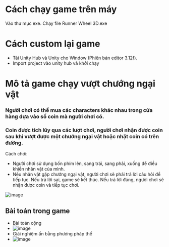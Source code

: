 # Cách chạy game trên máy
Vào thư mục exe. Chạy file Runner Wheel 3D.exe

# Cách custom lại game
+ Tải Unity Hub và Unity cho Window (Phiên bản editor 3.12f).
+ Import project vào unity hub và khởi chạy
# Mô tả game chạy vượt chướng ngại vật
### Người chơi có thể mua các characters khác nhau trong cửa hàng dựa vào số coin mà người chơi có.
### Coin được tích lũy qua các lượt chơi, người chơi nhận được coin sau khi vượt được một chướng ngại vật hoặc nhặt coin có trên đường.

Cách chơi:
+ Người chơi sử dụng bốn phím lên, sang trái, sang phải, xuống để điều khiển nhân vật của mình.
+ Nếu nhân vật gặp chướng ngại vật, người chơi sẽ phải trả lời câu hỏi để tiếp tục. Nếu trả lời sai, game sẽ kết thúc. Nếu trả lời đúng, người chơi sẽ nhận được coin và tiếp tục chơi.

![image](https://user-images.githubusercontent.com/62707901/148622334-ad7187bc-42f2-4e49-a3fc-776cfb1073b5.png)


## Bài toán trong game
+ Bài toán cộng
+ ![image](https://user-images.githubusercontent.com/62707901/148622689-2aadafd1-153e-4aae-85a1-8204955b773c.png)
+ Giải nghiệm ẩn bằng phương pháp thế
+ ![image](https://user-images.githubusercontent.com/62707901/148622658-603b17ef-a218-4ea7-ac9e-465ea56d2fee.png)
